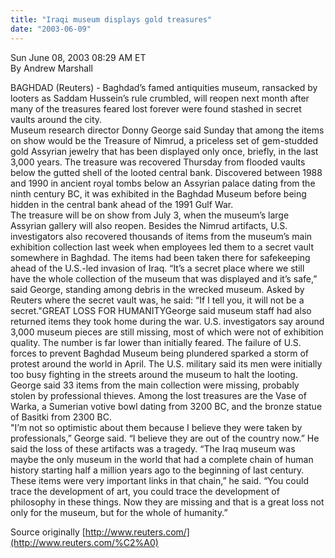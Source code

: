 ```yaml
---
title: "Iraqi museum displays gold treasures"
date: "2003-06-09"
---
```


Sun June 08, 2003 08:29 AM ET  
By Andrew Marshall  
  
BAGHDAD (Reuters) - Baghdad’s famed antiquities museum, ransacked by looters as Saddam Hussein’s rule crumbled, will reopen next month after many of the treasures feared lost forever were found stashed in secret vaults around the city.  
Museum research director Donny George said Sunday that among the items on show would be the Treasure of Nimrud, a priceless set of gem-studded gold Assyrian jewelry that has been displayed only once, briefly, in the last 3,000 years. The treasure was recovered Thursday from flooded vaults below the gutted shell of the looted central bank. Discovered between 1988 and 1990 in ancient royal tombs below an Assyrian palace dating from the ninth century BC, it was exhibited in the Baghdad Museum before being hidden in the central bank ahead of the 1991 Gulf War.  
The treasure will be on show from July 3, when the museum’s large Assyrian gallery will also reopen. Besides the Nimrud artifacts, U.S. investigators also recovered thousands of items from the museum’s main exhibition collection last week when employees led them to a secret vault somewhere in Baghdad. The items had been taken there for safekeeping ahead of the U.S.-led invasion of Iraq. “It’s a secret place where we still have the whole collection of the museum that was displayed and it’s safe,” said George, standing among debris in the wrecked museum. Asked by Reuters where the secret vault was, he said: “If I tell you, it will not be a secret."GREAT LOSS FOR HUMANITYGeorge said museum staff had also returned items they took home during the war. U.S. investigators say around 3,000 museum pieces are still missing, most of which were not of exhibition quality. The number is far lower than initially feared. The failure of U.S. forces to prevent Baghdad Museum being plundered sparked a storm of protest around the world in April. The U.S. military said its men were initially too busy fighting in the streets around the museum to halt the looting. George said 33 items from the main collection were missing, probably stolen by professional thieves. Among the lost treasures are the Vase of Warka, a Sumerian votive bowl dating from 3200 BC, and the bronze statue of Basitki from 2300 BC.  
"I’m not so optimistic about them because I believe they were taken by professionals,” George said. “I believe they are out of the country now.” He said the loss of these artifacts was a tragedy. “The Iraq museum was maybe the only museum in the world that had a complete chain of human history starting half a million years ago to the beginning of last century. These items were very important links in that chain,” he said. “You could trace the development of art, you could trace the development of philosophy in these things. Now they are missing and that is a great loss not only for the museum, but for the whole of humanity.”  
  
Source originally [http://www.reuters.com/](http://www.reuters.com/%C2%A0)
